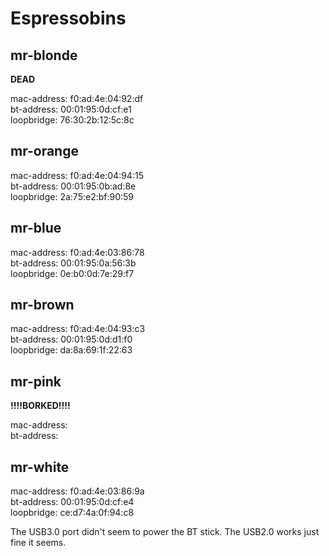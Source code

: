 # Espressobins

## mr-blonde

**DEAD**

mac-address: f0:ad:4e:04:92:df  
bt-address:  00:01:95:0d:cf:e1  
loopbridge: 76:30:2b:12:5c:8c 

## mr-orange

mac-address: f0:ad:4e:04:94:15  
bt-address:  00:01:95:0b:ad:8e  
loopbridge: 2a:75:e2:bf:90:59  

## mr-blue

mac-address: f0:ad:4e:03:86:78  
bt-address:  00:01:95:0a:56:3b  
loopbridge: 0e:b0:0d:7e:29:f7

## mr-brown

mac-address: f0:ad:4e:04:93:c3  
bt-address:  00:01:95:0d:d1:f0  
loopbridge: da:8a:69:1f:22:63

## mr-pink

**!!!!BORKED!!!!**

mac-address:  
bt-address:  

## mr-white

mac-address: f0:ad:4e:03:86:9a  
bt-address:  00:01:95:0d:cf:e4  
loopbridge: ce:d7:4a:0f:94:c8  

The USB3.0 port didn't seem to power the BT stick. The USB2.0 works just fine it seems.
